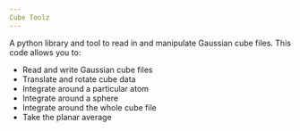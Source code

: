 ```yaml
---
Cube Toolz
---
```


A python library and tool to read in and manipulate Gaussian cube files. This code allows you to:
- Read and write Gaussian cube files
- Translate and rotate cube data
- Integrate around a particular atom
- Integrate around a sphere
- Integrate around the whole cube file
- Take the planar average


